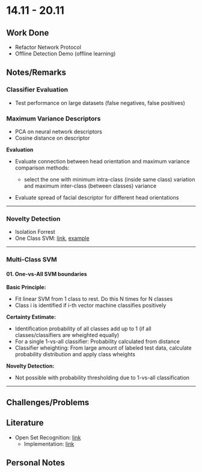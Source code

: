 # 14.11 - 20.11

## Work Done
- Refactor Network Protocol
- Offline Detection Demo (offline learning)

## Notes/Remarks

### Classifier Evaluation
- Test performance on large datasets (false negatives, false positives)


### Maximum Variance Descriptors
- PCA on neural network descriptors
- Cosine distance on descriptor


**Evaluation**
- Evaluate connection between head orientation and maximum variance comparison methods:
	- select the one with minimum intra-class (inside same class) variation and maximum inter-class (between classes) variance

- Evaluate spread of facial descriptor for different head orientations


_ _ _

### Novelty Detection

- Isolation Forrest
- One Class SVM: [link](http://www.scikit-learn.org/stable/modules/generated/sklearn.svm.OneClassSVM.html#sklearn.svm.OneClassSVM), [example](http://scikit-learn.org/stable/auto_examples/svm/plot_oneclass.html#sphx-glr-auto-examples-svm-plot-oneclass-py)


_ _ _


### Multi-Class SVM

#### 01. One-vs-All SVM boundaries

**Basic Principle:**
- Fit linear SVM from 1 class to rest. Do this N times for N classes
- Class i is identified if i-th vector machine classifies positively

**Certainty Estimate:**
- Identification probability of all classes add up to 1 (if all classes/classifiers are wheighted equally)
- For a single 1-vs-all classifier: Probability calculated from distance
- Classifier wheighting: From large amount of labeled test data, calculate probability distribution and apply class wheights

**Novelty Detection:**
- Not possible with probability thresholding due to 1-vs-all classification

_ _ _


## Challenges/Problems


## Literature

- Open Set Recognition: [link](http://www.wjscheirer.com/projects/openset-recognition/eccv_2014_poster.pdf)
	- Implementation: [link](https://github.com/ljain2/libsvm-openset/blob/master/COPYRIGHT-libsvm)

## Personal Notes

